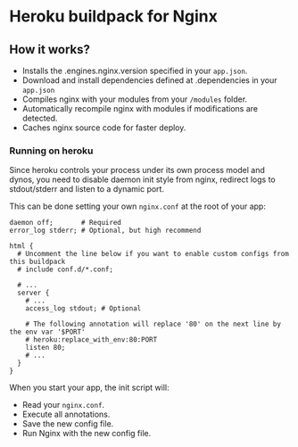 Heroku buildpack for Nginx
==========================

## How it works?

* Installs the .engines.nginx.version specified in your `app.json`.
* Download and install dependencies defined at .dependencies in your `app.json`
* Compiles nginx with your modules from your `/modules` folder.
* Automatically recompile nginx with modules if modifications are detected.
* Caches nginx source code for faster deploy.

### Running on heroku

Since heroku controls your process under its own process model and dynos, you
need to disable daemon init style from nginx, redirect logs to stdout/stderr
and listen to a dynamic port.

This can be done setting your own `nginx.conf` at the root of your app:
```nginx
daemon off;       # Required
error_log stderr; # Optional, but high recommend

html {
  # Uncomment the line below if you want to enable custom configs from this buildpack
  # include conf.d/*.conf;

  # ...
  server {
    # ...
    access_log stdout; # Optional

    # The following annotation will replace '80' on the next line by the env var '$PORT'
    # heroku:replace_with_env:80:PORT
    listen 80;
    # ...
  }
}
```

When you start your app, the init script will:

* Read your `nginx.conf`.
* Execute all annotations.
* Save the new config file.
* Run Nginx with the new config file.
